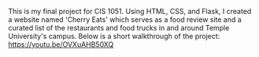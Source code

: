 This is my final project for CIS 1051.
Using HTML, CSS, and Flask, I created a website named 'Cherry Eats' which serves as a food review site and a curated list of the restaurants and food trucks in and around Temple University's campus.
Below is a short walkthrough of the project:
https://youtu.be/OVXuAHB50XQ
